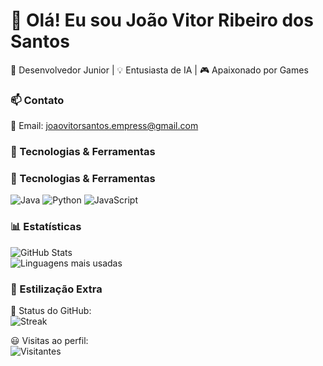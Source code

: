 # 👋 Olá! Eu sou João Vitor Ribeiro dos Santos  

🚀 Desenvolvedor Junior | 💡 Entusiasta de IA | 🎮 Apaixonado por Games  

### 📫 Contato  
📧 Email:  joaovitorsantos.empress@gmail.com

### 🚀 Tecnologias & Ferramentas  
### 🚀 Tecnologias & Ferramentas  
![Java](https://img.shields.io/badge/-Java-007396?style=flat-square&logo=java&logoColor=white) ![Python](https://img.shields.io/badge/-Python-3776AB?style=flat-square&logo=python&logoColor=white) ![JavaScript](https://img.shields.io/badge/-JavaScript-F7DF1E?style=flat-square&logo=javascript&logoColor=black)



### 📊 Estatísticas  
![GitHub Stats](https://github-readme-stats.vercel.app/api?username=seuusuario&show_icons=true&theme=radical)  
![Linguagens mais usadas](https://github-readme-stats.vercel.app/api/top-langs/?username=seuusuario&layout=compact&theme=radical)

### 🎨 Estilização Extra  
🌟 Status do GitHub:  
![Streak](https://github-readme-streak-stats.herokuapp.com/?user=seuusuario&theme=radical)  

😃 Visitas ao perfil:  
![Visitantes](https://komarev.com/ghpvc/?username=seuusuario&color=blue)
